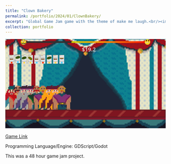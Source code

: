 ```yaml
---
title: "Clown Bakery"
permalink: /portfolio/2024/01/ClownBakery/
excerpt: "Global Game Jam game with the theme of make me laugh.<br/><img src='/images/clownbake1.png'>"
collection: portfolio
---
```


<img src='/images/clownbake2.png'>

[Game Link](https://queenfii.itch.io/clown-bakery)

Programming Language/Engine: GDScript/Godot

This was a 48 hour game jam project.